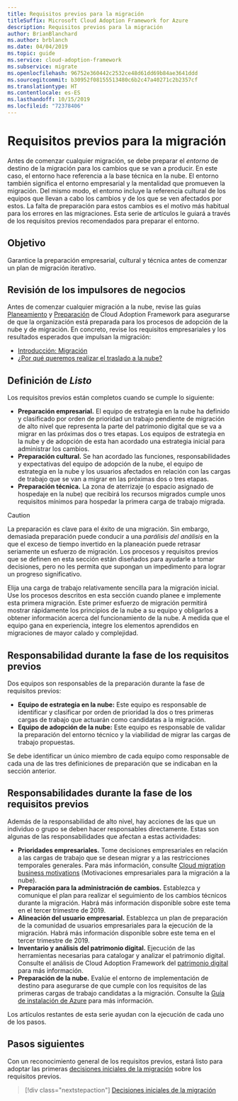 ```yaml
---
title: Requisitos previos para la migración
titleSuffix: Microsoft Cloud Adoption Framework for Azure
description: Requisitos previos para la migración
author: BrianBlanchard
ms.author: brblanch
ms.date: 04/04/2019
ms.topic: guide
ms.service: cloud-adoption-framework
ms.subservice: migrate
ms.openlocfilehash: 96752e360442c2532ce48d61dd69b84ae3641ddd
ms.sourcegitcommit: b30952f08155513480c6b2c47a40271c2b2357cf
ms.translationtype: HT
ms.contentlocale: es-ES
ms.lasthandoff: 10/15/2019
ms.locfileid: "72378406"
---
```

# <a name="prerequisites-for-migration"></a>Requisitos previos para la migración

Antes de comenzar cualquier migración, se debe preparar el _entorno_ de destino de la migración para los cambios que se van a producir. En este caso, el entorno hace referencia a la base técnica en la nube. El entorno también significa el entorno empresarial y la mentalidad que promueven la migración. Del mismo modo, el entorno incluye la referencia cultural de los equipos que llevan a cabo los cambios y de los que se ven afectados por estos. La falta de preparación para estos cambios es el motivo más habitual para los errores en las migraciones. Esta serie de artículos le guiará a través de los requisitos previos recomendados para preparar el entorno.

## <a name="objective"></a>Objetivo

Garantice la preparación empresarial, cultural y técnica antes de comenzar un plan de migración iterativo.

## <a name="review-business-drivers"></a>Revisión de los impulsores de negocios

Antes de comenzar cualquier migración a la nube, revise las guías [Planeamiento](../../../strategy/index.md) y [Preparación](../../../ready/index.md) de Cloud Adoption Framework para asegurarse de que la organización está preparada para los procesos de adopción de la nube y de migración. En concreto, revise los requisitos empresariales y los resultados esperados que impulsan la migración:

- [Introducción: Migración](../../../getting-started/migrate.md)
- [¿Por qué queremos realizar el traslado a la nube?](../../../strategy/motivations.md)

## <a name="definition-of-done"></a>Definición de *Listo*

Los requisitos previos están completos cuando se cumple lo siguiente:

- **Preparación empresarial.** El equipo de estrategia en la nube ha definido y clasificado por orden de prioridad un trabajo pendiente de migración de alto nivel que representa la parte del patrimonio digital que se va a migrar en las próximas dos o tres etapas. Los equipos de estrategia en la nube y de adopción de esta han acordado una estrategia inicial para administrar los cambios.
- **Preparación cultural.** Se han acordado las funciones, responsabilidades y expectativas del equipo de adopción de la nube, el equipo de estrategia en la nube y los usuarios afectados en relación con las cargas de trabajo que se van a migrar en las próximas dos o tres etapas.
- **Preparación técnica.** La zona de aterrizaje (o espacio asignado de hospedaje en la nube) que recibirá los recursos migrados cumple unos requisitos mínimos para hospedar la primera carga de trabajo migrada.

> [!CAUTION]
> La preparación es clave para el éxito de una migración. Sin embargo, demasiada preparación puede conducir a una *parálisis del análisis* en la que el exceso de tiempo invertido en la planeación puede retrasar seriamente un esfuerzo de migración. Los procesos y requisitos previos que se definen en esta sección están diseñados para ayudarle a tomar decisiones, pero no les permita que supongan un impedimento para lograr un progreso significativo.
>
> Elija una carga de trabajo relativamente sencilla para la migración inicial. Use los procesos descritos en esta sección cuando planee e implemente esta primera migración. Este primer esfuerzo de migración permitirá mostrar rápidamente los principios de la nube a su equipo y obligarlos a obtener información acerca del funcionamiento de la nube. A medida que el equipo gana en experiencia, integre los elementos aprendidos en migraciones de mayor calado y complejidad.

## <a name="accountability-during-prerequisites"></a>Responsabilidad durante la fase de los requisitos previos

Dos equipos son responsables de la preparación durante la fase de requisitos previos:

- **Equipo de estrategia en la nube:** Este equipo es responsable de identificar y clasificar por orden de prioridad la dos o tres primeras cargas de trabajo que actuarán como candidatas a la migración.
- **Equipo de adopción de la nube:** Este equipo es responsable de validar la preparación del entorno técnico y la viabilidad de migrar las cargas de trabajo propuestas.

Se debe identificar un único miembro de cada equipo como responsable de cada una de las tres definiciones de preparación que se indicaban en la sección anterior.

## <a name="responsibilities-during-prerequisites"></a>Responsabilidades durante la fase de los requisitos previos

Además de la responsabilidad de alto nivel, hay acciones de las que un individuo o grupo se deben hacer responsables directamente. Estas son algunas de las responsabilidades que afectan a estas actividades:

- **Prioridades empresariales.** Tome decisiones empresariales en relación a las cargas de trabajo que se desean migrar y a las restricciones temporales generales. Para más información, consulte [Cloud migration business motivations](../../../strategy/motivations.md) (Motivaciones empresariales para la migración a la nube).
- **Preparación para la administración de cambios.** Establezca y comunique el plan para realizar el seguimiento de los cambios técnicos durante la migración. Habrá más información disponible sobre este tema en el tercer trimestre de 2019.
- **Alineación del usuario empresarial.** Establezca un plan de preparación de la comunidad de usuarios empresariales para la ejecución de la migración. Habrá más información disponible sobre este tema en el tercer trimestre de 2019.
- **Inventario y análisis del patrimonio digital.** Ejecución de las herramientas necesarias para catalogar y analizar el patrimonio digital. Consulte el análisis de Cloud Adoption Framework del [patrimonio digital](../../../digital-estate/index.md) para más información.
- **Preparación de la nube.** Evalúe el entorno de implementación de destino para asegurarse de que cumple con los requisitos de las primeras cargas de trabajo candidatas a la migración. Consulte la [Guía de instalación de Azure](../../../ready/azure-setup-guide/index.md) para más información.

Los artículos restantes de esta serie ayudan con la ejecución de cada uno de los pasos.

## <a name="next-steps"></a>Pasos siguientes

Con un reconocimiento general de los requisitos previos, estará listo para adoptar las primeras [decisiones iniciales de la migración](./decisions.md) sobre los requisitos previos.

> [!div class="nextstepaction"]
> [Decisiones iniciales de la migración](./decisions.md)
